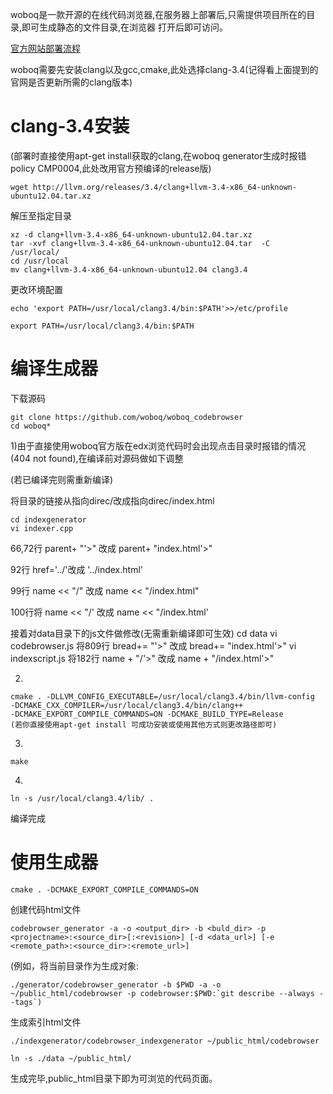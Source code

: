 woboq是一款开源的在线代码浏览器,在服务器上部署后,只需提供项目所在的目录,即可生成静态的文件目录,在浏览器
打开后即可访问。

[官方网站部署流程](https://github.com/woboq/woboq_codebrowser)

woboq需要先安装clang以及gcc,cmake,此处选择clang-3.4(记得看上面提到的官网是否更新所需的clang版本)

clang-3.4安装
======
(部署时直接使用apt-get install获取的clang,在woboq generator生成时报错policy CMP0004,此处改用官方预编译的release版)

    wget http://llvm.org/releases/3.4/clang+llvm-3.4-x86_64-unknown-ubuntu12.04.tar.xz

解压至指定目录

    xz -d clang+llvm-3.4-x86_64-unknown-ubuntu12.04.tar.xz
    tar -xvf clang+llvm-3.4-x86_64-unknown-ubuntu12.04.tar  -C  /usr/local/
    cd /usr/local
    mv clang+llvm-3.4-x86_64-unknown-ubuntu12.04 clang3.4

更改环境配置

    echo 'export PATH=/usr/local/clang3.4/bin:$PATH'>>/etc/profile

    export PATH=/usr/local/clang3.4/bin:$PATH

编译生成器
======
下载源码

    git clone https://github.com/woboq/woboq_codebrowser
    cd woboq*

1)由于直接使用woboq官方版在edx浏览代码时会出现点击目录时报错的情况(404 not found),在编译前对源码做如下调整

(若已编译完则需重新编译)

将目录的链接从指向direc/改成指向direc/index.html

    cd indexgenerator
    vi indexer.cpp

66,72行 parent+ "'>" 改成 parent+ "index.html'>"

92行 href='../'改成  '../index.html'

99行 name << "/" 改成 name << "/index.html"

100行将 name << "/' 改成 name << "/index.html'


接着对data目录下的js文件做修改(无需重新编译即可生效)
    cd data
    vi codebrowser.js
将809行 bread+= "'>" 改成 bread+= "index.html'>"
    vi indexscript.js
将182行 name + "/'>"  改成 name + "/index.html'>"


 2)

    cmake . -DLLVM_CONFIG_EXECUTABLE=/usr/local/clang3.4/bin/llvm-config 
    -DCMAKE_CXX_COMPILER=/usr/local/clang3.4/bin/clang++ 
    -DCMAKE_EXPORT_COMPILE_COMMANDS=ON -DCMAKE_BUILD_TYPE=Release
    (若你直接使用apt-get install 可成功安装或使用其他方式则更改路径即可)

3)

    make

4)

    ln -s /usr/local/clang3.4/lib/ .

编译完成

使用生成器
======

    cmake . -DCMAKE_EXPORT_COMPILE_COMMANDS=ON

创建代码html文件

    codebrowser_generator -a -o <output_dir> -b <buld_dir> -p <projectname>:<source_dir>[:<revision>] [-d <data_url>] [-e <remote_path>:<source_dir>:<remote_url>]
(例如，将当前目录作为生成对象:

    ./generator/codebrowser_generator -b $PWD -a -o ~/public_html/codebrowser -p codebrowser:$PWD:`git describe --always --tags`)

生成索引html文件

    ./indexgenerator/codebrowser_indexgenerator ~/public_html/codebrowser

    ln -s ./data ~/public_html/

生成完毕,public_html目录下即为可浏览的代码页面。

